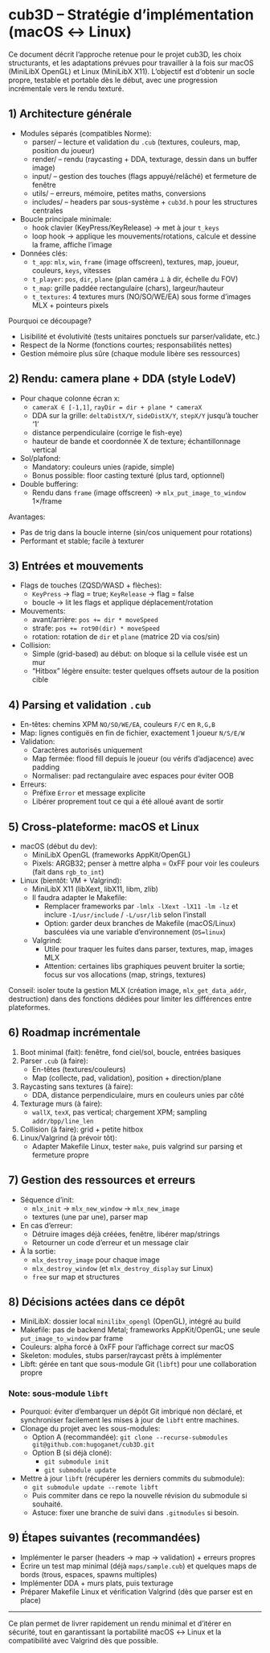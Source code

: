 # cub3D – Stratégie d’implémentation (macOS ↔ Linux)

Ce document décrit l’approche retenue pour le projet cub3D, les choix structurants, et les adaptations prévues pour travailler à la fois sur macOS (MiniLibX OpenGL) et Linux (MiniLibX X11). L’objectif est d’obtenir un socle propre, testable et portable dès le début, avec une progression incrémentale vers le rendu texturé.

## 1) Architecture générale

- Modules séparés (compatibles Norme):
  - parser/ – lecture et validation du `.cub` (textures, couleurs, map, position du joueur)
  - render/ – rendu (raycasting + DDA, texturage, dessin dans un buffer image)
  - input/ – gestion des touches (flags appuyé/relâché) et fermeture de fenêtre
  - utils/ – erreurs, mémoire, petites maths, conversions
  - includes/ – headers par sous-système + `cub3d.h` pour les structures centrales
- Boucle principale minimale:
  - hook clavier (KeyPress/KeyRelease) → met à jour `t_keys`
  - loop hook → applique les mouvements/rotations, calcule et dessine la frame, affiche l’image
- Données clés:
  - `t_app`: `mlx`, `win`, `frame` (image offscreen), textures, map, joueur, couleurs, `keys`, vitesses
  - `t_player`: `pos`, `dir`, `plane` (plan caméra ⟂ à dir, échelle du FOV)
  - `t_map`: grille paddée rectangulaire (chars), largeur/hauteur
  - `t_textures`: 4 textures murs (NO/SO/WE/EA) sous forme d’images MLX + pointeurs pixels

Pourquoi ce découpage?

- Lisibilité et évolutivité (tests unitaires ponctuels sur parser/validate, etc.)
- Respect de la Norme (fonctions courtes; responsabilités nettes)
- Gestion mémoire plus sûre (chaque module libère ses ressources)

## 2) Rendu: camera plane + DDA (style LodeV)

- Pour chaque colonne écran x:
  - `cameraX ∈ [-1,1]`, `rayDir = dir + plane * cameraX`
  - DDA sur la grille: `deltaDistX/Y`, `sideDistX/Y`, `stepX/Y` jusqu’à toucher ‘1’
  - distance perpendiculaire (corrige le fish-eye)
  - hauteur de bande et coordonnée X de texture; échantillonnage vertical
- Sol/plafond:
  - Mandatory: couleurs unies (rapide, simple)
  - Bonus possible: floor casting texturé (plus tard, optionnel)
- Double buffering:
  - Rendu dans `frame` (image offscreen) → `mlx_put_image_to_window` 1×/frame

Avantages:

- Pas de trig dans la boucle interne (sin/cos uniquement pour rotations)
- Performant et stable; facile à texturer

## 3) Entrées et mouvements

- Flags de touches (ZQSD/WASD + flèches):
  - `KeyPress` → flag = true; `KeyRelease` → flag = false
  - boucle → lit les flags et applique déplacement/rotation
- Mouvements:
  - avant/arrière: `pos += dir * moveSpeed`
  - strafe: `pos += rot90(dir) * moveSpeed`
  - rotation: rotation de `dir` et `plane` (matrice 2D via cos/sin)
- Collision:
  - Simple (grid-based) au début: on bloque si la cellule visée est un mur
  - “Hitbox” légère ensuite: tester quelques offsets autour de la position cible

## 4) Parsing et validation `.cub`

- En-têtes: chemins XPM `NO/SO/WE/EA`, couleurs `F/C` en `R,G,B`
- Map: lignes contiguës en fin de fichier, exactement 1 joueur `N/S/E/W`
- Validation:
  - Caractères autorisés uniquement
  - Map fermée: flood fill depuis le joueur (ou vérifs d’adjacence) avec padding
  - Normaliser: pad rectangulaire avec espaces pour éviter OOB
- Erreurs:
  - Préfixe `Error` et message explicite
  - Libérer proprement tout ce qui a été alloué avant de sortir

## 5) Cross-plateforme: macOS et Linux

- macOS (début du dev):
  - MiniLibX OpenGL (frameworks AppKit/OpenGL)
  - Pixels: ARGB32; penser à mettre alpha = 0xFF pour voir les couleurs (fait dans `rgb_to_int`)
- Linux (bientôt: VM + Valgrind):
  - MiniLibX X11 (libXext, libX11, libm, zlib)
  - Il faudra adapter le Makefile:
    - Remplacer frameworks par `-lmlx -lXext -lX11 -lm -lz` et inclure `-I/usr/include` / `-L/usr/lib` selon l’install
    - Option: garder deux branches de Makefile (macOS/Linux) basculées via une variable d’environnement (`OS=linux`)
  - Valgrind:
    - Utile pour traquer les fuites dans parser, textures, map, images MLX
    - Attention: certaines libs graphiques peuvent bruiter la sortie; focus sur vos allocations (map, strings, textures)

Conseil: isoler toute la gestion MLX (création image, `mlx_get_data_addr`, destruction) dans des fonctions dédiées pour limiter les différences entre plateformes.

## 6) Roadmap incrémentale

1. Boot minimal (fait): fenêtre, fond ciel/sol, boucle, entrées basiques
2. Parser `.cub` (à faire):
   - En-têtes (textures/couleurs)
   - Map (collecte, pad, validation), position + direction/plane
3. Raycasting sans textures (à faire):
   - DDA, distance perpendiculaire, murs en couleurs unies par côté
4. Texturage murs (à faire):
   - `wallX`, `texX`, pas vertical; chargement XPM; sampling `addr/bpp/line_len`
5. Collision (à faire): grid + petite hitbox
6. Linux/Valgrind (à prévoir tôt):
   - Adapter Makefile Linux, tester `make`, puis valgrind sur parsing et fermeture propre

## 7) Gestion des ressources et erreurs

- Séquence d’init:
  - `mlx_init` → `mlx_new_window` → `mlx_new_image`
  - textures (une par une), parser map
- En cas d’erreur:
  - Détruire images déjà créées, fenêtre, libérer map/strings
  - Retourner un code d’erreur et un message clair
- À la sortie:
  - `mlx_destroy_image` pour chaque image
  - `mlx_destroy_window` (et `mlx_destroy_display` sur Linux)
  - `free` sur map et structures

## 8) Décisions actées dans ce dépôt

- MiniLibX: dossier local `minilibx_opengl` (OpenGL), intégré au build
- Makefile: pas de backend Metal; frameworks AppKit/OpenGL; une seule `put_image_to_window` par frame
- Couleurs: alpha forcé à 0xFF pour l’affichage correct sur macOS
- Skeleton: modules, stubs parser/raycast prêts à implémenter
- Libft: gérée en tant que sous-module Git (`libft`) pour une collaboration propre

### Note: sous-module `libft`

- Pourquoi: éviter d’embarquer un dépôt Git imbriqué non déclaré, et synchroniser facilement les mises à jour de `libft` entre machines.
- Clonage du projet avec les sous-modules:
  - Option A (recommandée): `git clone --recurse-submodules git@github.com:hugoganet/cub3D.git`
  - Option B (si déjà cloné):
    - `git submodule init`
    - `git submodule update`
- Mettre à jour `libft` (récupérer les derniers commits du submodule):
  - `git submodule update --remote libft`
  - Puis commiter dans ce repo la nouvelle révision du submodule si souhaité.
  - Astuce: fixer une branche de suivi dans `.gitmodules` si besoin.

## 9) Étapes suivantes (recommandées)

- Implémenter le parser (headers → map → validation) + erreurs propres
- Écrire un test map minimal (déjà `maps/sample.cub`) et quelques maps de bords (trous, espaces, spawns multiples)
- Implémenter DDA + murs plats, puis texturage
- Préparer Makefile Linux et vérification Valgrind (dès que parser est en place)

---

Ce plan permet de livrer rapidement un rendu minimal et d’itérer en sécurité, tout en garantissant la portabilité macOS ↔ Linux et la compatibilité avec Valgrind dès que possible.
